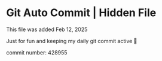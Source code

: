 # Git Auto Commit | Hidden File

This file was added Feb 12, 2025

Just for fun and keeping my daily git commit active 🤪

commit number: 428955
